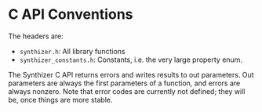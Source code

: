 # C API Conventions

The headers are:

- `synthizer.h`: All library functions
- `synthizer_constants.h`: Constants, i.e. the very large property enum.

The Synthizer C API returns errors and writes results to out parameters.  Out parameters are always the first parameters of a function, and errors are always nonzero.  Note that error codes are currently not defined; they will be, once things are more stable.
